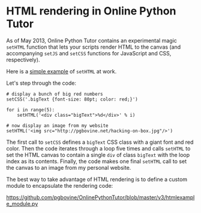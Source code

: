 # HTML rendering in Online Python Tutor

As of May 2013, Online Python Tutor contains an experimental magic
`setHTML` function that lets your scripts render HTML to the canvas (and
accompanying `setJS` and `setCSS` functions for JavaScript and CSS,
respectively).

Here is a
<a href="http://pythontutor.com/visualize.html#code=%23+display+a+bunch+of+big+red+numbers%0AsetCSS('.bigText+%7Bfont-size%3A+80pt%3B+color%3A+red%3B%7D')%0A%0Afor+i+in+range(5)%3A%0A++++setHTML('%3Cdiv+class%3D%22bigText%22%3E%25d%3C/div%3E'+%25+i)%0A%0A%23+now+display+an+image+from+my+website%0AsetHTML('%3Cimg+src%3D%22http%3A//pgbovine.net/hacking-on-box.jpg%22/%3E')%0A&mode=display&cumulative=false&heapPrimitives=false&drawParentPointers=false&textReferences=false&showOnlyOutputs=false&py=2&curInstr=0">simple example</a>
of `setHTML` at work.

Let's step through the code:


    # display a bunch of big red numbers
    setCSS('.bigText {font-size: 80pt; color: red;}')

    for i in range(5):
        setHTML('<div class="bigText">%d</div>' % i)

    # now display an image from my website
    setHTML('<img src="http://pgbovine.net/hacking-on-box.jpg"/>')


The first call to `setCSS` defines a `bigText` CSS class with a giant font and red color.
Then the code iterates through a loop five times and calls `setHTML` to set the HTML canvas
to contain a single `div` of class `bigText` with the loop index as its contents. Finally,
the code makes one final `setHTML` call to set the canvas to an image from my personal website.




The best way to take advantage of HTML rendering is to define a custom
module to encapsulate the rendering code:

https://github.com/pgbovine/OnlinePythonTutor/blob/master/v3/htmlexample_module.py
